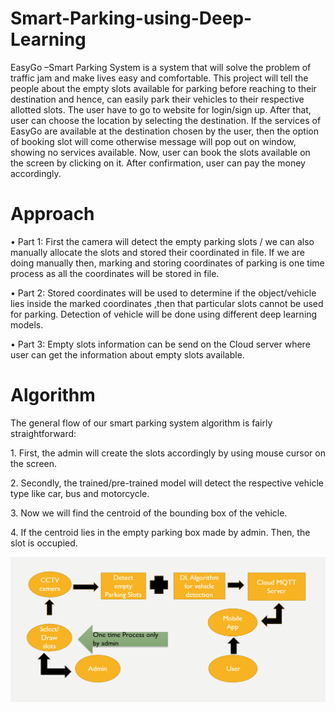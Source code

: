 # Smart-Parking-using-Deep-Learning
EasyGo –Smart Parking System is a system that will solve the problem of traffic jam and make lives easy and comfortable. This project will tell the people about the empty slots available for parking before reaching to their destination and hence, can easily park their vehicles to their respective allotted slots. The user have to go to website for login/sign up. After that, user can choose the location by selecting the destination. If the services of EasyGo are available at the destination chosen by the user, then the option of booking slot will come otherwise message will pop out on window, showing no services available. Now, user can book the slots available on the screen by clicking on it. After confirmation, user can pay the money accordingly.
# Approach
<p>•	Part 1: First the camera will detect the empty parking slots / we can also manually allocate the slots and stored their coordinated in file. If we are doing manually then, marking and storing coordinates of parking is one time process as all the coordinates will be stored in file.</p>
<p>•	Part 2: Stored coordinates will be used to determine if the object/vehicle lies inside the marked coordinates ,then that particular slots cannot be used for parking. Detection of vehicle will be done using different deep learning models.</p>
<p>•	Part 3: Empty slots information can be send on the Cloud server where user can get the information about empty slots available.</p> 

# Algorithm
<p>The general flow of our smart parking system algorithm is fairly straightforward:</p>
<p>1.	First, the admin will create the slots accordingly by using mouse cursor on the screen.</p>
<p>2.	Secondly, the trained/pre-trained model will detect the respective vehicle type like car, bus and motorcycle.</p>
<p>3.	Now we will find the centroid of the bounding box of the vehicle.</p>
<p>4.	If the centroid lies in the empty parking box made by admin. Then, the slot is occupied.</p>

![](images/block.png)


